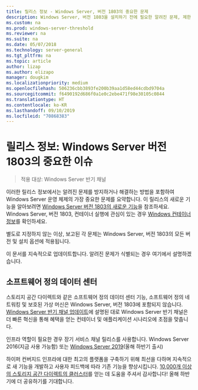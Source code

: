 ```yaml
---
title: 릴리스 정보 - Windows Server, 버전 1803의 중요한 문제
description: Windows Server, 버전 1803을 설치하기 전에 필요한 알려진 문제, 제한 사항 또는 기타 정보에 대해 알아봅니다
ms.custom: na
ms.prod: windows-server-threshold
ms.reviewer: na
ms.suite: na
ms.date: 05/07/2018
ms.technology: server-general
ms.tgt_pltfrm: na
ms.topic: article
author: lizap
ms.author: elizapo
manager: dougkim
ms.localizationpriority: medium
ms.openlocfilehash: 506236cbb3893fe200b39aa1d58ed44cdbd9704a
ms.sourcegitcommit: f6490192d686f0a1e0c2ebe471f98e30105c0844
ms.translationtype: HT
ms.contentlocale: ko-KR
ms.lasthandoff: 09/10/2019
ms.locfileid: "70868383"
---
```

# <a name="release-notes-important-issues-in-windows-server-version-1803"></a>릴리스 정보: Windows Server 버전 1803의 중요한 이슈

>적용 대상: Windows Server 반기 채널

이러한 릴리스 정보에서는 알려진 문제를 방지하거나 해결하는 방법을 포함하여 Windows Server 운영 체제의 가장 중요한 문제를 요약합니다. 이 릴리스의 새로운 기능을 알아보려면 [Windows Server 버전 1803의 새로운 기능](whats-new-in-windows-server-1803.md)을 참조하세요. Windows Server, 버전 1803, 컨테이너 실행에 관심이 있는 경우 [Windows 컨테이너 정보](https://docs.microsoft.com/virtualization/windowscontainers/about/)를 확인하세요. 

별도로 지정하지 않는 이상, 보고된 각 문제는 Windows Server, 버전 1803의 모든 버전 및 설치 옵션에 적용됩니다.  

이 문서를 지속적으로 업데이트합니다. 알려진 문제가 식별되는 경우 여기에서 설명하겠습니다. 


## <a name="software-defined-datacenter"></a>소프트웨어 정의 데이터 센터

스토리지 공간 다이렉트와 같은 소프트웨어 정의 데이터 센터 기능, 소프트웨어 정의 네트워킹 및 보호된 가상 머신은 Windows Server, 버전 1803에 포함되지 않습니다. [Windows Server 반기 채널 업데이트](https://cloudblogs.microsoft.com/windowsserver/2018/03/29/windows-server-semi-annual-channel-update/)에 설명된 대로 Windows Server 반기 채널은 더 빠른 혁신을 통해 혜택을 얻는 컨테이너 및 애플리케이션 시나리오에 초점을 맞춥니다. 

인프라 역할이 필요한 경우 장기 서비스 채널 릴리스를 사용합니다. Windows Server 2016(지금 사용 가능함) 또는 [Windows Server 2019](https://cloudblogs.microsoft.com/windowsserver/2018/03/20/introducing-windows-server-2019-now-available-in-preview)(올해 하반기 출시)

하이퍼 컨버지드 인프라에 대한 최고의 플랫폼을 구축하기 위해 최선을 다하며 지속적으로 새 기능을 개발하고 사용자 피드백에 따라 기존 기능을 향상시킵니다. [10,000개 이상의 스토리지 공간 다이렉트의 클러스터](https://blogs.technet.microsoft.com/filecab/2018/03/27/storage-spaces-direct-momentum)를 얻는 데 도움을 주셔서 감사합니다! 올해 하반기에 더 공유하기를 기대합니다.